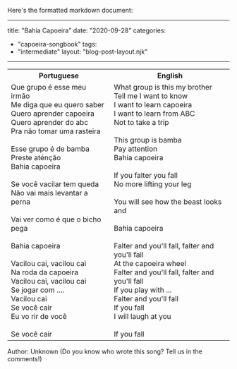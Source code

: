 Here's the formatted markdown document:

---
title: "Bahia Capoeira"
date: "2020-09-28"
categories: 
  - "capoeira-songbook"
tags: 
  - "intermediate"
layout: "blog-post-layout.njk"
---

<table class="capoeira-table">
    <tr class="header-row">
        <th>Portuguese</th>
        <th>English</th>
    </tr>
    <tr>
        <td>Que grupo é esse meu irmão<br>
Me diga que eu quero saber<br>
Quero aprender capoeira<br>
Quero aprender do abc<br>
Pra não tomar uma rasteira<br>
<br>
Esse grupo é de bamba<br>
Preste aténção<br>
Bahia capoeira<br>
<br>
Se você vacilar tem queda<br>
Não vai mais levantar a perna<br>
<br>
Vai ver como é que o bicho pega<br>
<br>
Bahia capoeira<br>
<br>
Vacilou cai, vacilou cai<br>
Na roda da capoeira<br>
Vacilou cai, vacilou cai<br>
Se jogar com ….<br>
Vacilou cai<br>
Se você cair<br>
Eu vo rir de você<br>
<br>
Se você cair</td>
        <td>What group is this my brother<br>
Tell me I want to know<br>
I want to learn capoeira<br>
I want to learn from ABC<br>
Not to take a trip<br>
<br>
This group is bamba<br>
Pay attention<br>
Bahia capoeira<br>
<br>
If you falter you fall<br>
No more lifting your leg<br>
<br>
You will see how the beast looks and<br>
<br>
Bahia capoeira<br>
<br>
Falter and you'll fall, falter and you'll fall<br>
At the capoeira wheel<br>
Falter and you'll fall, falter and you'll fall<br>
If you play with ...<br>
Falter and you'll fall<br>
If you fall<br>
I will laugh at you<br>
<br>
If you fall</td>
    </tr>
</table>

<figcaption>
Author: Unknown (Do you know who wrote this song? Tell us in the comments!)
</figcaption>